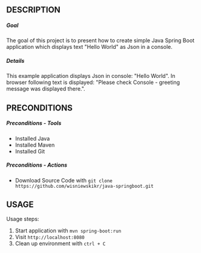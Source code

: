 DESCRIPTION
-----------

##### Goal
The goal of this project is to present how to create simple Java Spring Boot application which displays text "Hello World" as Json in a console.

##### Details
This example application displays Json in console: "Hello World". In browser following text is displayed: "Please check Console - greeting message was displayed there.".


PRECONDITIONS
-------------

##### Preconditions - Tools
* Installed Java
* Installed Maven
* Installed Git

##### Preconditions - Actions
* Download Source Code with `git clone https://github.com/wisniewskikr/java-springboot.git`


USAGE
-----

Usage steps:
1. Start application with `mvn spring-boot:run`
2. Visit `http://localhost:8080`
3. Clean up environment with `ctrl + C`